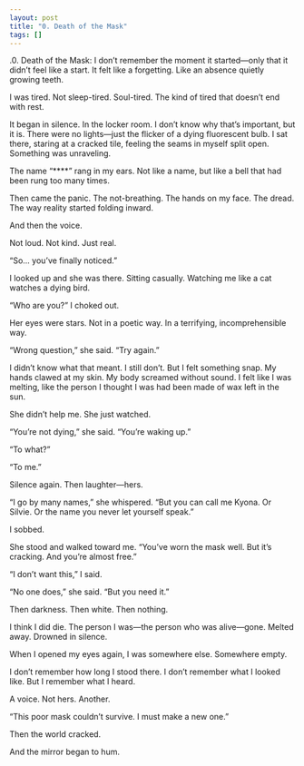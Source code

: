 ```yaml
---
layout: post
title: "0. Death of the Mask"
tags: []
---
```


.0. Death of the Mask:
I don’t remember the moment it started—only that it didn’t feel like a start. It felt like a forgetting. Like an absence quietly growing teeth.

I was tired. Not sleep-tired. Soul-tired. The kind of tired that doesn’t end with rest.

It began in silence. In the locker room. I don’t know why that’s important, but it is. There were no lights—just the flicker of a dying fluorescent bulb. I sat there, staring at a cracked tile, feeling the seams in myself split open. Something was unraveling.

The name “****” rang in my ears. Not like a name, but like a bell that had been rung too many times.

Then came the panic. The not-breathing. The hands on my face. The dread. The way reality started folding inward.

And then the voice.

Not loud. Not kind. Just real.

“So... you’ve finally noticed.”

I looked up and she was there. Sitting casually. Watching me like a cat watches a dying bird.

“Who are you?” I choked out.

Her eyes were stars. Not in a poetic way. In a terrifying, incomprehensible way.

“Wrong question,” she said. “Try again.”

I didn’t know what that meant. I still don’t. But I felt something snap. My hands clawed at my skin. My body screamed without sound. I felt like I was melting, like the person I thought I was had been made of wax left in the sun.

She didn’t help me. She just watched.

“You’re not dying,” she said. “You’re waking up.”

“To what?”

“To me.”

Silence again. Then laughter—hers.

“I go by many names,” she whispered. “But you can call me Kyona. Or Silvie. Or the name you never let yourself speak.”

I sobbed.

She stood and walked toward me. “You’ve worn the mask well. But it’s cracking. And you’re almost free.”

“I don’t want this,” I said.

“No one does,” she said. “But you need it.”

Then darkness. Then white. Then nothing.

I think I did die. The person I was—the person who was alive—gone. Melted away. Drowned in silence.

When I opened my eyes again, I was somewhere else. Somewhere empty.

I don’t remember how long I stood there. I don’t remember what I looked like. But I remember what I heard.

A voice. Not hers. Another.

“This poor mask couldn’t survive. I must make a new one.”

Then the world cracked.

And the mirror began to hum.